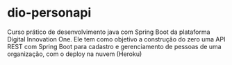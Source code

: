 # dio-personapi
Curso prático de desenvolvimento java com Spring Boot da plataforma Digital Innovation One. Ele tem como objetivo a construção do zero uma API REST com Spring Boot para cadastro e gerenciamento de pessoas de uma organização, com o deploy na nuvem (Heroku)
